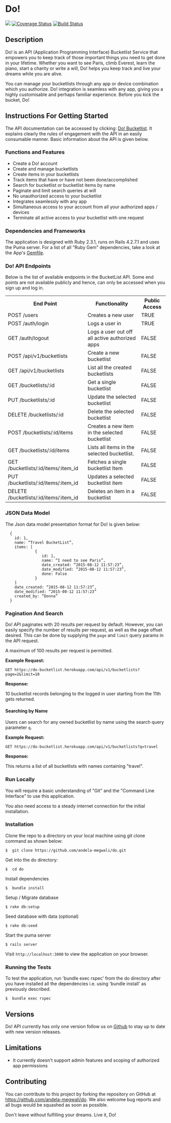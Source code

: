 # Do!
<a href="https://codeclimate.com/github/andela-megwali/do"><img src="https://codeclimate.com/github/andela-megwali/do/badges/gpa.svg" /></a>
<a href='https://coveralls.io/github/andela-megwali/do?branch=master'><img src='https://coveralls.io/repos/github/andela-megwali/do/badge.svg?branch=master' alt='Coverage Status' /></a>
[![Build Status](https://travis-ci.org/andela-megwali/do.svg?branch=master)](https://travis-ci.org/andela-megwali/do)

## Description

Do! is an API (Application Programming Interface) Bucketlist Service that empowers you to keep track of those important things you need to get done in your lifetime. Whether you want to see Paris, climb Everest, learn the piano, start a charity or write a will, Do! helps you keep track and live your dreams while you are alive.

You can manage your bucketlists through any app or device combination which you authorize. Do! integration is seamless with any app, giving you a highly customisable and perhaps familiar experience.
Before you kick the bucket, Do!

## Instructions For Getting Started

The API documentation can be accessed by clicking: [Do! Bucketlist](http://do-bucketlist.herokuapp.com). It explains clearly the rules of engagement with the API in an easily consumable manner. Basic information about the API is given below.

### Functions and Features

* Create a Do! account
* Create and manage bucketlists
* Create items in your bucketlists
* Track items that have or have not been done/accomplished
* Search for bucketlist or bucketlist items by name
* Paginate and limit search queries at will
* No unauthorized access to your bucketlist
* Integrates seamlessly with any app
* Simultaneous access to your account from all your authorized apps / devices
* Terminate all active access to your bucketlist with one request

### Dependencies and Frameworks

The application is designed with Ruby 2.3.1, runs on Rails 4.2.7.1 and uses the Puma server. For a list of all "Ruby Gem" dependencies, take a look at the App's [Gemfile](https://github.com/andela-megwali/do/blob/master/Gemfile).

### Do! API Endpoints

Below is the list of available endpoints in the BucketList API. Some end points are not available publicly and hence, can only be accessed when you sign up and log in.

<table>
  <tr>
    <th>End Point</th>
    <th>Functionality</th>
    <th>Public Access</th>
  </tr>

  <tr>
    <td>POST /users</td>
    <td>Creates a new user</td>
    <td>TRUE</td>
  </tr>

  <tr>
    <td>POST /auth/login</td>
    <td>Logs a user in</td>
    <td>TRUE</td>
  </tr>

  <tr>
    <td>GET /auth/logout</td>
    <td>Logs a user out off all active authorized apps</td>
    <td>FALSE</td>
  </tr>

  <tr>
    <td>POST /api/v1/bucketlists</td>
    <td>Create a new bucketlist</td>
    <td>FALSE</td>
  </tr>

  <tr>
    <td>GET /api/v1/bucketlists</td>
    <td>List all the created bucketlists</td>
    <td>FALSE</td>
  </tr>

  <tr>
    <td>GET /bucketlists/:id</td>
    <td>Get a single bucketlist</td>
    <td>FALSE</td>
  </tr>

  <tr>
    <td>PUT /bucketlists/:id</td>
    <td>Update the selected bucketlist</td>
    <td>FALSE</td>
  </tr>

  <tr>
    <td>DELETE /bucketlists/:id</td>
    <td>Delete the selected bucketlist</td>
    <td>FALSE</td>
  </tr>

  <tr>
    <td>POST /bucketlists/:id/items</td>
    <td>Creates a new item in the selected bucketlist</td>
    <td>FALSE</td>
  </tr>

  <tr>
    <td>GET /bucketlists/:id/items</td>
    <td>Lists all items in the selected bucketlist.</td>
    <td>FALSE</td>
  </tr>

  <tr>
    <td>GET /bucketlists/:id/items/:item_id</td>
    <td>Fetches a single bucketlist Item</td>
    <td>FALSE</td>
  </tr>

  <tr>
    <td>PUT /bucketlists/:id/items/:item_id</td>
    <td>Updates a selected bucketlist item</td>
    <td>FALSE</td>
  </tr>

  <tr>
    <td>DELETE /bucketlists/:id/items/:item_id</td>
    <td>Deletes an item in a bucketlist</td>
    <td>FALSE</td>
  </tr>
</table>

### JSON Data Model

The Json data model presentation format for Do! is given below:

      {
        id: 1,
        name: “Travel BucketList”,
        items: [
                 {
                    id: 1,
                    name: “I need to see Paris”,
                    date_created: “2015-08-12 11:57:23”,
                    date_modified: “2015-08-12 11:57:23”,
                    done: False
                 }
        ]
        date_created: “2015-08-12 11:57:23”,
        date_modified: “2015-08-12 11:57:23”
        created_by: “Donna”
      }

### Pagination And Search

Do! API paginates with 20 results per request by default. However, you can easily specify the number of results per request, as well as the page offset desired. This can be done by supplying the <code>page</code> and <code>limit</code> query params in the API request. 

A maximum of 100 results per request is permitted.

  <b>Example Request:</b>

    GET https://do-bucketlist.herokuapp.com/api/v1/bucketlists?page=2&limit=10

  <b>Response:</b>

  10 bucketlist records belonging to the logged in user starting from the 11th gets returned.

#### Searching by Name

Users can search for any owned bucketlist by name using the search query parameter <code>q</code>.

  <b>Example Request:</b>

    GET https://do-bucketlist.herokuapp.com/api/v1/bucketlists?q=travel

  <b>Response:</b>

  This returns a list of all bucketlists with names containing "travel".


### Run Locally

You will require a basic understanding of "Git" and the "Command Line Interface" to use this application.

You also need access to a steady internet connection for the initial installation.

### Installation

 Clone the repo to a directory on your local machine using git clone command as shown below:

    $  git clone https://github.com/andela-megwali/do.git

 Get into the do directory:

    $  cd do
    
 Install dependencies

    $  bundle install

 Setup / Migrate database

    $ rake db:setup

 Seed database with data (optional)

    $ rake db:seed

 Start the puma server

    $ rails server

 Visit <code>http://localhost:3000</code> to view the application on your browser.


### Running the Tests

To test the application, run 'bundle exec rspec' from the do directory after you have installed all the dependencies i.e. using 'bundle install' as previously described.

    $  bundle exec rspec


## Versions

Do! API currently has only one version follow us on [Github](https://github.com/andela-megwali/do) to stay up to date with new version releases.


## Limitations

  * It currently doesn't support admin features and scoping of authorized app permissions

## Contributing

You can contribute to this project by forking the repository on GitHub at https://github.com/andela-megwali/do.
We also welcome bug reports and all bugs would be squashed as soon as possible.

Don't leave without fulfilling your dreams. Live it, Do!
